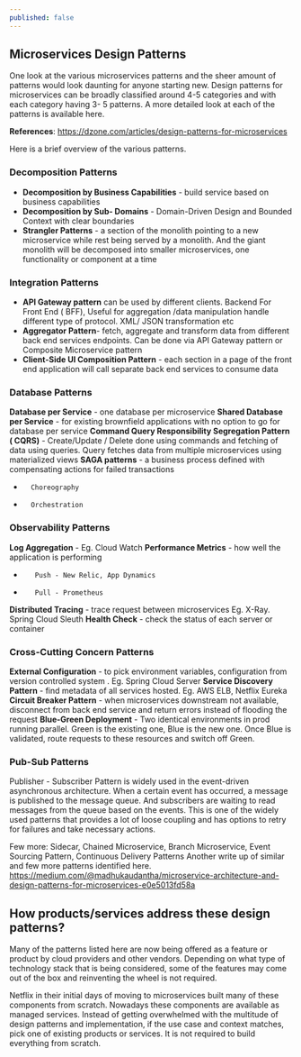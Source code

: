 ```yaml
---
published: false
---
```

## Microservices Design Patterns

One look at the various microservices patterns and the sheer amount of patterns would look daunting for anyone starting new. Design patterns for microservices can be broadly classified around 4-5 categories and with each category having 3- 5 patterns. A more detailed look at each of the patterns is available here. 

**References**: https://dzone.com/articles/design-patterns-for-microservices

Here is a brief overview of the various patterns.

### Decomposition Patterns
- **Decomposition by Business Capabilities** - build service based on business capabilities
- **Decomposition by Sub- Domains** - Domain-Driven Design and Bounded Context with clear boundaries
- **Strangler Patterns** - a section of the monolith pointing to a new microservice while rest being served by a monolith. And the giant monolith will be decomposed into smaller microservices,  one functionality or component at a time

### Integration Patterns
- **API Gateway pattern**
	 can be used by different clients. Backend For Front End ( BFF),
 	Useful for aggregation /data  manipulation
 	handle different type of protocol. XML/ JSON transformation etc
- **Aggregator Pattern**- fetch, aggregate and transform data from different back end services endpoints. Can be done via API Gateway pattern or Composite Microservice pattern
- **Client-Side UI Composition Pattern** - each section in a page of the front end application will call separate back end services to consume data

### Database Patterns
 **Database per Service** - one database per microservice
 **Shared Database per Service** - for existing brownfield applications with no option to go for database per service
 **Command Query Responsibility Segregation Pattern ( CQRS)** - Create/Update / Delete done using commands and fetching of data using queries. Query fetches data from multiple microservices using materialized views
 **SAGA patterns** - a business process defined with compensating actions for failed transactions
- 		Choreography
- 		Orchestration

### Observability Patterns
 **Log Aggregation** - Eg. Cloud Watch
 **Performance Metrics** - how well the application is performing
-	 	 Push - New Relic, App Dynamics
-		 Pull - Prometheus
 **Distributed Tracing** - trace request between microservices Eg. X-Ray. Spring Cloud Sleuth
 **Health Check** - check the status of each server or container

### Cross-Cutting Concern Patterns
 **External Configuration** - to pick environment variables, configuration from version controlled system . Eg. Spring Cloud Server
 **Service Discovery Pattern** - find metadata of all services hosted. Eg. AWS ELB, Netflix Eureka
 **Circuit Breaker Pattern** - when microservices downstream not available, disconnect from back end service and return errors instead of flooding the request
 **Blue-Green Deployment** - Two identical environments in prod running parallel. Green is the existing one, Blue is the new one. Once Blue is validated, route requests to these resources and switch off Green.

### Pub-Sub Patterns
Publisher - Subscriber Pattern is widely used in the event-driven asynchronous architecture. When a certain event has occurred, a message is published to the message queue. And subscribers are waiting to read messages from the queue based on the events. This is one of the widely used patterns that provides a lot of loose coupling and has options to retry for failures and take necessary actions.


Few more: Sidecar, Chained Microservice, Branch Microservice, Event Sourcing Pattern, Continuous Delivery Patterns
Another write up of similar and few more patterns identified here. 
https://medium.com/@madhukaudantha/microservice-architecture-and-design-patterns-for-microservices-e0e5013fd58a

## How products/services address these design patterns?

Many of the patterns listed here are now being offered as a feature or product by cloud providers and other vendors. Depending on what type of technology stack that is being considered, some of the features may come out of the box and reinventing the wheel is not required. 

Netflix in their initial days of moving to microservices built many of these components from scratch. Nowadays these components are available as managed services. Instead of getting overwhelmed with the multitude of design patterns and implementation, if the use case and context matches, pick one of existing products or services. It is not required to build everything from scratch.

